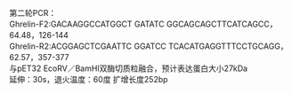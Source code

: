 第二轮PCR：  
Ghrelin-F2:GACAAGGCCATGGCT GATATC GGCAGCAGCTTCATCAGCC，64.48，126-144  
Ghrelin-R2:ACGGAGCTCGAATTC GGATCC TCACATGAGGTTTCCTGCAGG，62.57，357-377  
与pET32 EcoRV／BamHI双酶切质粒融合，预计表达蛋白大小27kDa  
延伸：30s，退火温度：60度 扩增长度252bp  
